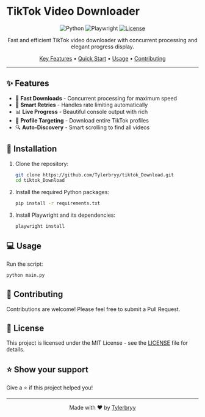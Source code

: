 # TikTok Video Downloader

<div align="center">

![Python](https://img.shields.io/badge/Python-3.8%2B-blue.svg?style=for-the-badge&logo=python&logoColor=white)
![Playwright](https://img.shields.io/badge/Playwright-2EAD33.svg?style=for-the-badge&logo=playwright&logoColor=white)
[![License](https://img.shields.io/badge/License-MIT-yellow.svg?style=for-the-badge)](LICENSE)



Fast and efficient TikTok video downloader with concurrent processing and elegant progress display.

[Key Features](#features) •
[Quick Start](#installation) •
[Usage](#usage) •
[Contributing](#contributing)

---

</div>

## ✨ Features

- 🚀 **Fast Downloads** - Concurrent processing for maximum speed
- 🔄 **Smart Retries** - Handles rate limiting automatically
- 📊 **Live Progress** - Beautiful console output with rich
- 🎯 **Profile Targeting** - Download entire TikTok profiles
- 🔍 **Auto-Discovery** - Smart scrolling to find all videos

## 🚀 Installation

1. Clone the repository:
    ```sh
    git clone https://github.com/Tylerbryy/tiktok_Download.git
    cd tiktok_Download
    ```

2. Install the required Python packages:
    ```sh
    pip install -r requirements.txt
    ```

3. Install Playwright and its dependencies:
    ```sh
    playwright install
    ```

## 💻 Usage

Run the script:
```sh
python main.py
```

## 🤝 Contributing

Contributions are welcome! Please feel free to submit a Pull Request.

## 📝 License

This project is licensed under the MIT License - see the [LICENSE](LICENSE) file for details.

## ⭐ Show your support

Give a ⭐️ if this project helped you!

---

<div align="center">
Made with ❤️ by <a href="https://github.com/Tylerbryy">Tylerbryy</a>
</div>
